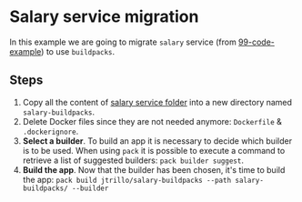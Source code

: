 # Salary service migration

In this example we are going to migrate `salary` service (from [99-code-example](../../99-code-example/graalvm/salary)) to use `buildpacks`.

## Steps
1. Copy all the content of [salary service folder](../../99-code-example/graalvm/salary) into a new directory named `salary-buildpacks`.
2. Delete Docker files since they are not needed anymore: `Dockerfile` & `.dockerignore`.
3. **Select a builder**. To build an app it is necessary to decide which builder is to be used. When using `pack` it is possible to execute a command to retrieve a list of suggested builders: `pack builder suggest`.
4. **Build the app**. Now that the builder has been chosen, it's time to build the app: `pack build jtrillo/salary-buildpacks --path salary-buildpacks/ --builder`